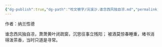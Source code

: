 ```yaml
---
{"dg-publish":true,"dg-path":"咬文嚼字/浣溪沙.谁念西风独自凉.md","permalink":"/咬文嚼字/浣溪沙.谁念西风独自凉/","dgEnableSearch":"true","created":"2023-12-02T16:46:39.000+08:00","updated":"2023-12-04T14:55:40.457+08:00"}
---
```


作者：纳兰性德

谁念西风独自凉，萧萧黄叶闭疏窗，沉思往事立残阳；
被酒莫惊春睡重，堵书消得泼茶香，当时只道是寻常。

